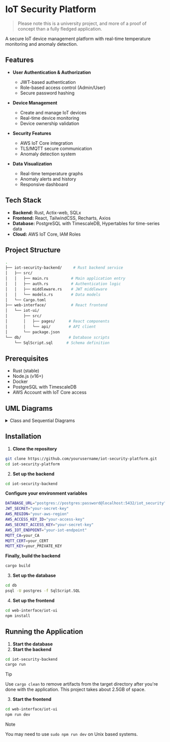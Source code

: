 # IoT Security Platform
>Please note this is a university project, and more of a proof of concept than a fully fledged application.

A secure IoT device management platform with real-time temperature monitoring and anomaly detection.

## Features

- **User Authentication & Authorization**
  - JWT-based authentication
  - Role-based access control (Admin/User)
  - Secure password hashing

- **Device Management**
  - Create and manage IoT devices
  - Real-time device monitoring
  - Device ownership validation

- **Security Features**
  - AWS IoT Core integration
  - TLS/MQTT secure communication
  - Anomaly detection system

- **Data Visualization**
  - Real-time temperature graphs
  - Anomaly alerts and history
  - Responsive dashboard

## Tech Stack

- **Backend:** Rust, Actix-web, SQLx
- **Frontend:** React, TailwindCSS, Recharts, Axios
- **Database:** PostgreSQL with TimescaleDB, Hypertables for time-series data
- **Cloud:** AWS IoT Core, IAM Roles

## Project Structure
```bash
.
├── iot-security-backend/     # Rust backend service
│   ├── src/
│   │   ├── main.rs          # Main application entry
│   │   ├── auth.rs          # Authentication logic
│   │   ├── middleware.rs    # JWT middleware
│   │   └── models.rs        # Data models
│   └── Cargo.toml
├── web-interface/           # React frontend
│   └── iot-ui/
│       ├── src/
│       │   ├── pages/      # React components
│       │   └── api/        # API client
│       └── package.json
└── db/                     # Database scripts
    └── SqlScript.sql      # Schema definition
```

## Prerequisites

- Rust (stable)
- Node.js (v16+)
- Docker
- PostgreSQL with TimescaleDB
- AWS Account with IoT Core access
## UML Diagrams
<details>
<summary>Class and Sequential Diagrams</summary>
<p align="center">
  <img src="/docs/UML/class_diagram.png" alt="class_diagram">
  <img src="/docs/UML/seq_delete-device.png" alt="seq_delete-device">
  <img src="/docs/UML/seq_list-devices.png" alt="seq_list-devices">
  <img src="/docs/UML/seq_login.png" alt="seq_login">
  <img src="/docs/UML/seq_receive-data.png" alt="seq_receive-data">
  <img src="/docs/UML/seq_registration.png" alt="seq_registration">
  <img src="/docs/UML/seq_send-data.png" alt="seq_send-data">
  <img src="/docs/UML/seq_aws.png" alt="seq_aws">
</p>
</details>

## Installation

1. **Clone the repository**
```bash
git clone https://github.com/yourusername/iot-security-platform.git
cd iot-security-platform
```
2. **Set up the backend**
```bash
cd iot-security-backend
```
**Configure your environment variables**
```bash
DATABASE_URL="postgres://postgres:password@localhost:5432/iot_security"
JWT_SECRET="your-secret-key"
AWS_REGION="your-aws-region"
AWS_ACCESS_KEY_ID="your-access-key"
AWS_SECRET_ACCESS_KEY="your-secret-key"
AWS_IOT_ENDPOINT="your-iot-endpoint"
MQTT_CA=your_CA
MQTT_CERT=your_CERT
MQTT_KEY=your_PRIVATE_KEY
```
**Finally, build the backend**
```bash
cargo build
```
3. **Set up the database**
```bash
cd db
psql -U postgres -f SqlScript.SQL
```
4. **Set up the frontend**
```bash
cd web-interface/iot-ui
npm install
```
## Running the Application
1. **Start the database**
2. **Start the backend**
```bash
cd iot-security-backend
cargo run
```
> [!TIP]
>  Use `cargo clean` to remove artifacts from the target directory after you're done with the application. This project takes about 2.5GB of space.
3. **Start the frontend**
```bash
cd web-interface/iot-ui
npm run dev
```
>[!NOTE]
>You may need to use `sudo npm run dev` on Unix based systems.


